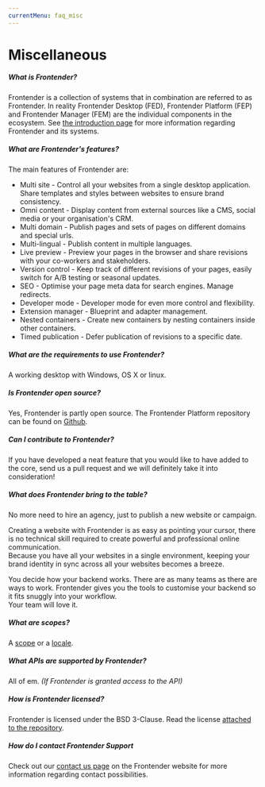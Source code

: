 ```yaml
---
currentMenu: faq_misc
---
```


# Miscellaneous

##### What is Frontender?
Frontender is a collection of systems that in combination are referred to as Frontender. In reality Frontender Desktop (FED), Frontender Platform (FEP) and Frontender Manager (FEM) are the individual components in the ecosystem. See [the introduction page](/index.html) for more information regarding Frontender and its systems.

##### What are Frontender's features?
The main features of Frontender are:  
* Multi site - Control all your websites from a single desktop application. Share templates and styles between websites to ensure brand consistency.
* Omni content - Display content from external sources like a CMS, social media or your organisation's CRM.
* Multi domain - Publish pages and sets of pages on different domains and special urls.
* Multi-lingual - Publish content in multiple languages.
* Live preview - Preview your pages in the browser and share revisions with your co-workers and stakeholders.
* Version control - Keep track of different revisions of your pages, easily switch for A/B testing or seasonal updates.
* SEO - Optimise your page meta data for search engines. Manage redirects.
* Developer mode - Developer mode for even more control and flexibility.
* Extension manager - Blueprint and adapter management.
* Nested containers -  Create new containers by nesting containers inside other containers.
* Timed publication - Defer publication of revisions to a specific date.

##### What are the requirements to use Frontender?
A working desktop with Windows, OS X or linux.

##### Is Frontender open source?
Yes, Frontender is partly open source. The Frontender Platform repository can be found on <a href="https://github.com/getfrontender/frontender.platform" target="&#95;blank" rel="nofollow">Github</a>.

##### Can I contribute to Frontender?
If you have developed a neat feature that you would like to have added to the core, send us a pull request and we will definitely take it into consideration!

##### What does Frontender bring to the table?
No more need to hire an agency, just to publish a new website or campaign.

Creating a website with Frontender is as easy as pointing your cursor, there is no technical skill required to create powerful and professional online communication.   
Because you have all your websites in a single environment, keeping your brand identity in sync across all your websites becomes a breeze.

You decide how your backend works. There are as many teams as there are ways to work. Frontender gives you the tools to customise your backend so it fits snuggly into your workflow.   
Your team will love it.

##### What are scopes?
A [scope](/scopes.html) or a <a href="https://en.wikipedia.org/wiki/Locale_(computer_software)" target="&#95;blank" rel="nofollow">locale</a>.

##### What APIs are supported by Frontender?
All of em. _(If Frontender is granted access to the API)_

##### How is Frontender licensed?
Frontender is licensed under the BSD 3-Clause. Read the license <a href="https://github.com/getfrontender/frontender.platform/blob/master/LICENSE" target="&#95;blank" rel="nofollow">attached to the repository</a>.

##### How do I contact Frontender Support
Check out our <a href="https://getfrontender.com/contact-us" target="&#95;blank" rel="nofollow">contact us page</a> on the Frontender website for more information regarding contact possibilities.
